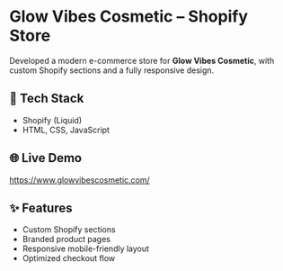 # Glow Vibes Cosmetic – Shopify Store

Developed a modern e-commerce store for **Glow Vibes Cosmetic**, with custom Shopify sections and a fully responsive design.

## 🔧 Tech Stack
- Shopify (Liquid)
- HTML, CSS, JavaScript

## 🌐 Live Demo
https://www.glowvibescosmetic.com/

## ✨ Features
- Custom Shopify sections
- Branded product pages
- Responsive mobile-friendly layout
- Optimized checkout flow

